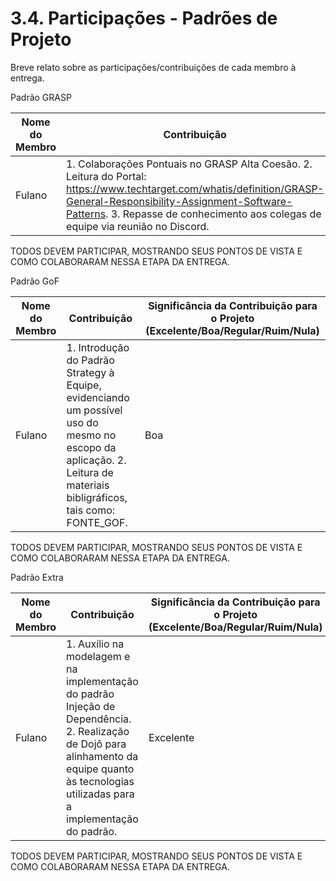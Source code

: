 # 3.4. Participações - Padrões de Projeto

Breve relato sobre as participações/contribuições de cada membro à entrega. 

Padrão GRASP

|Nome do Membro | Contribuição | Significância da Contribuição para o Projeto (Excelente/Boa/Regular/Ruim/Nula) |
| -- | -- | -- |
| Fulano  |  1. Colaborações Pontuais no GRASP Alta Coesão. 2. Leitura do Portal: https://www.techtarget.com/whatis/definition/GRASP-General-Responsibility-Assignment-Software-Patterns. 3. Repasse de conhecimento aos colegas de equipe via reunião no Discord. | Boa |

TODOS DEVEM PARTICIPAR, MOSTRANDO SEUS PONTOS DE VISTA E COMO COLABORARAM NESSA ETAPA DA ENTREGA.


Padrão GoF

|Nome do Membro | Contribuição | Significância da Contribuição para o Projeto (Excelente/Boa/Regular/Ruim/Nula) |
| -- | -- | -- |
| Fulano  |  1. Introdução do Padrão Strategy à Equipe, evidenciando um possível uso do mesmo no escopo da aplicação. 2. Leitura de materiais bibligráficos, tais como: FONTE_GOF. | Boa |

TODOS DEVEM PARTICIPAR, MOSTRANDO SEUS PONTOS DE VISTA E COMO COLABORARAM NESSA ETAPA DA ENTREGA.


Padrão Extra

|Nome do Membro | Contribuição | Significância da Contribuição para o Projeto (Excelente/Boa/Regular/Ruim/Nula) |
| -- | -- | -- |
| Fulano  |  1. Auxílio na modelagem e na implementação do padrão Injeção de Dependência. 2. Realização de Dojô para alinhamento da equipe quanto às tecnologias utilizadas para a implementação do padrão. | Excelente |

TODOS DEVEM PARTICIPAR, MOSTRANDO SEUS PONTOS DE VISTA E COMO COLABORARAM NESSA ETAPA DA ENTREGA.

